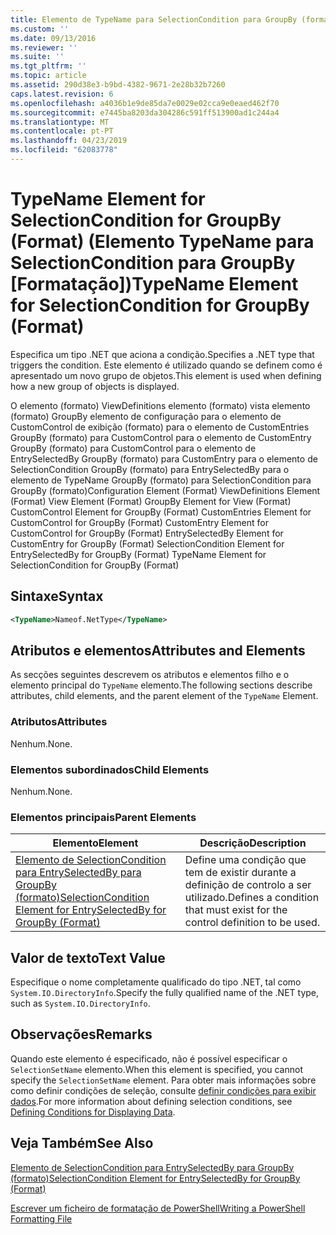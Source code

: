 ```yaml
---
title: Elemento de TypeName para SelectionCondition para GroupBy (formato) | Documentos da Microsoft
ms.custom: ''
ms.date: 09/13/2016
ms.reviewer: ''
ms.suite: ''
ms.tgt_pltfrm: ''
ms.topic: article
ms.assetid: 290d38e3-b9bd-4382-9671-2e28b32b7260
caps.latest.revision: 6
ms.openlocfilehash: a4036b1e9de85da7e0029e02cca9e0eaed462f70
ms.sourcegitcommit: e7445ba8203da304286c591ff513900ad1c244a4
ms.translationtype: MT
ms.contentlocale: pt-PT
ms.lasthandoff: 04/23/2019
ms.locfileid: "62083778"
---
```

# <a name="typename-element-for-selectioncondition-for-groupby-format"></a><span data-ttu-id="4cf42-102">TypeName Element for SelectionCondition for GroupBy (Format) (Elemento TypeName para SelectionCondition para GroupBy [Formatação])</span><span class="sxs-lookup"><span data-stu-id="4cf42-102">TypeName Element for SelectionCondition for GroupBy (Format)</span></span>

<span data-ttu-id="4cf42-103">Especifica um tipo .NET que aciona a condição.</span><span class="sxs-lookup"><span data-stu-id="4cf42-103">Specifies a .NET type that triggers the condition.</span></span> <span data-ttu-id="4cf42-104">Este elemento é utilizado quando se definem como é apresentado um novo grupo de objetos.</span><span class="sxs-lookup"><span data-stu-id="4cf42-104">This element is used when defining how a new group of objects is displayed.</span></span>

<span data-ttu-id="4cf42-105">O elemento (formato) ViewDefinitions elemento (formato) vista elemento (formato) GroupBy elemento de configuração para o elemento de CustomControl de exibição (formato) para o elemento de CustomEntries GroupBy (formato) para CustomControl para o elemento de CustomEntry GroupBy (formato) para CustomControl para o elemento de EntrySelectedBy GroupBy (formato) para CustomEntry para o elemento de SelectionCondition GroupBy (formato) para EntrySelectedBy para o elemento de TypeName GroupBy (formato) para SelectionCondition para GroupBy (formato)</span><span class="sxs-lookup"><span data-stu-id="4cf42-105">Configuration Element (Format) ViewDefinitions Element (Format) View Element (Format) GroupBy Element for View (Format) CustomControl Element for GroupBy (Format) CustomEntries Element for CustomControl for GroupBy (Format) CustomEntry Element for CustomControl for GroupBy (Format) EntrySelectedBy Element for CustomEntry for GroupBy (Format) SelectionCondition Element for EntrySelectedBy for GroupBy (Format) TypeName Element for SelectionCondition for GroupBy  (Format)</span></span>

## <a name="syntax"></a><span data-ttu-id="4cf42-106">Sintaxe</span><span class="sxs-lookup"><span data-stu-id="4cf42-106">Syntax</span></span>

```xml
<TypeName>Nameof.NetType</TypeName>

```

## <a name="attributes-and-elements"></a><span data-ttu-id="4cf42-107">Atributos e elementos</span><span class="sxs-lookup"><span data-stu-id="4cf42-107">Attributes and Elements</span></span>

<span data-ttu-id="4cf42-108">As secções seguintes descrevem os atributos e elementos filho e o elemento principal do `TypeName` elemento.</span><span class="sxs-lookup"><span data-stu-id="4cf42-108">The following sections describe attributes, child elements, and the parent element of the `TypeName` Element.</span></span>

### <a name="attributes"></a><span data-ttu-id="4cf42-109">Atributos</span><span class="sxs-lookup"><span data-stu-id="4cf42-109">Attributes</span></span>

<span data-ttu-id="4cf42-110">Nenhum.</span><span class="sxs-lookup"><span data-stu-id="4cf42-110">None.</span></span>

### <a name="child-elements"></a><span data-ttu-id="4cf42-111">Elementos subordinados</span><span class="sxs-lookup"><span data-stu-id="4cf42-111">Child Elements</span></span>

<span data-ttu-id="4cf42-112">Nenhum.</span><span class="sxs-lookup"><span data-stu-id="4cf42-112">None.</span></span>

### <a name="parent-elements"></a><span data-ttu-id="4cf42-113">Elementos principais</span><span class="sxs-lookup"><span data-stu-id="4cf42-113">Parent Elements</span></span>

|<span data-ttu-id="4cf42-114">Elemento</span><span class="sxs-lookup"><span data-stu-id="4cf42-114">Element</span></span>|<span data-ttu-id="4cf42-115">Descrição</span><span class="sxs-lookup"><span data-stu-id="4cf42-115">Description</span></span>|
|-------------|-----------------|
|[<span data-ttu-id="4cf42-116">Elemento de SelectionCondition para EntrySelectedBy para GroupBy (formato)</span><span class="sxs-lookup"><span data-stu-id="4cf42-116">SelectionCondition Element for EntrySelectedBy for GroupBy (Format)</span></span>](./selectioncondition-element-for-entryselectedby-for-groupby-format.md)|<span data-ttu-id="4cf42-117">Define uma condição que tem de existir durante a definição de controlo a ser utilizado.</span><span class="sxs-lookup"><span data-stu-id="4cf42-117">Defines a condition that must exist for the control definition to be used.</span></span>|

## <a name="text-value"></a><span data-ttu-id="4cf42-118">Valor de texto</span><span class="sxs-lookup"><span data-stu-id="4cf42-118">Text Value</span></span>

<span data-ttu-id="4cf42-119">Especifique o nome completamente qualificado do tipo .NET, tal como `System.IO.DirectoryInfo`.</span><span class="sxs-lookup"><span data-stu-id="4cf42-119">Specify the fully qualified name of the .NET type, such as `System.IO.DirectoryInfo`.</span></span>

## <a name="remarks"></a><span data-ttu-id="4cf42-120">Observações</span><span class="sxs-lookup"><span data-stu-id="4cf42-120">Remarks</span></span>

<span data-ttu-id="4cf42-121">Quando este elemento é especificado, não é possível especificar o `SelectionSetName` elemento.</span><span class="sxs-lookup"><span data-stu-id="4cf42-121">When this element is specified, you cannot specify the `SelectionSetName` element.</span></span> <span data-ttu-id="4cf42-122">Para obter mais informações sobre como definir condições de seleção, consulte [definir condições para exibir dados](./defining-conditions-for-displaying-data.md).</span><span class="sxs-lookup"><span data-stu-id="4cf42-122">For more information about defining selection conditions, see [Defining Conditions for Displaying Data](./defining-conditions-for-displaying-data.md).</span></span>

## <a name="see-also"></a><span data-ttu-id="4cf42-123">Veja Também</span><span class="sxs-lookup"><span data-stu-id="4cf42-123">See Also</span></span>

[<span data-ttu-id="4cf42-124">Elemento de SelectionCondition para EntrySelectedBy para GroupBy (formato)</span><span class="sxs-lookup"><span data-stu-id="4cf42-124">SelectionCondition Element for EntrySelectedBy for GroupBy (Format)</span></span>](./selectioncondition-element-for-entryselectedby-for-groupby-format.md)

[<span data-ttu-id="4cf42-125">Escrever um ficheiro de formatação de PowerShell</span><span class="sxs-lookup"><span data-stu-id="4cf42-125">Writing a PowerShell Formatting File</span></span>](./writing-a-powershell-formatting-file.md)
